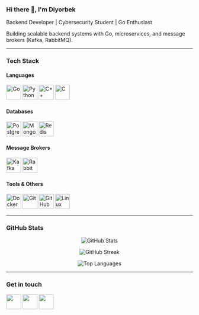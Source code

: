 ### Hi there 👋, I'm Diyorbek 

Backend Developer | Cybersecurity Student | Go Enthusiast  

Building scalable backend systems with Go, microservices, and message brokers (Kafka, RabbitMQ). 

---

### Tech Stack  

#### Languages
<p>
  <img src="https://cdn.jsdelivr.net/gh/devicons/devicon/icons/go/go-original.svg" width="40" height="40" alt="Go" />
  <img src="https://cdn.jsdelivr.net/gh/devicons/devicon/icons/python/python-original.svg" width="40" height="40" alt="Python" />
  <img src="https://cdn.jsdelivr.net/gh/devicons/devicon/icons/cplusplus/cplusplus-original.svg" width="40" height="40" alt="C++" />
  <img src="https://cdn.jsdelivr.net/gh/devicons/devicon/icons/c/c-original.svg" width="40" height="40" alt="C" />
</p>

#### Databases
<p>
  <img src="https://cdn.jsdelivr.net/gh/devicons/devicon/icons/postgresql/postgresql-original.svg" width="40" height="40" alt="PostgreSQL" />
  <img src="https://cdn.jsdelivr.net/gh/devicons/devicon/icons/mongodb/mongodb-original.svg" width="40" height="40" alt="MongoDB" />
  <img src="https://cdn.jsdelivr.net/gh/devicons/devicon/icons/redis/redis-original.svg" width="40" height="40" alt="Redis" />
</p>

#### Message Brokers
<p>
  <img src="https://cdn.jsdelivr.net/gh/devicons/devicon/icons/apachekafka/apachekafka-original.svg" width="40" height="40" alt="Kafka" />
  <img src="https://www.rabbitmq.com/img/logo.svg" width="40" height="40" alt="RabbitMQ" />
</p>

#### Tools & Others
<p>
  <img src="https://cdn.jsdelivr.net/gh/devicons/devicon/icons/docker/docker-original.svg" width="40" height="40" alt="Docker" />
  <img src="https://cdn.jsdelivr.net/gh/devicons/devicon/icons/git/git-original.svg" width="40" height="40" alt="Git" />
  <img src="https://cdn.jsdelivr.net/gh/devicons/devicon/icons/github/github-original.svg" width="40" height="40" alt="GitHub" />
  <img src="https://cdn.jsdelivr.net/gh/devicons/devicon/icons/linux/linux-original.svg" width="40" height="40" alt="Linux" />
</p>

---

### GitHub Stats

<p align="center">
  <img src="https://github-readme-stats.vercel.app/api?username=diyorbeknematov&show_icons=true&theme=tokyonight&hide=prs" alt="GitHub Stats" />
</p>

<p align="center">
  <img src="https://github-readme-streak-stats.herokuapp.com?user=diyorbeknematov&theme=tokyonight&date_format=M%20j%5B%2C%20Y%5D" alt="GitHub Streak" />
</p>

<p align="center">
  <img src="https://github-readme-stats.vercel.app/api/top-langs/?username=diyorbeknematov&layout=compact&theme=tokyonight" alt="Top Languages" />
</p>

---

### Get in touch
<p>
  <a href="mailto:diyorbeknematov0321@gmail.com"><img src="https://skillicons.dev/icons?i=gmail" width="40" /></a>
  <a href="https://linkedin.com/in/diyorbek-nematov"><img src="https://skillicons.dev/icons?i=linkedin" width="40" /></a>
  <a href="https://t.me/diyorbeknematov0321"><img src="https://skillicons.dev/icons?i=telegram" width="40" /></a>
</p>
